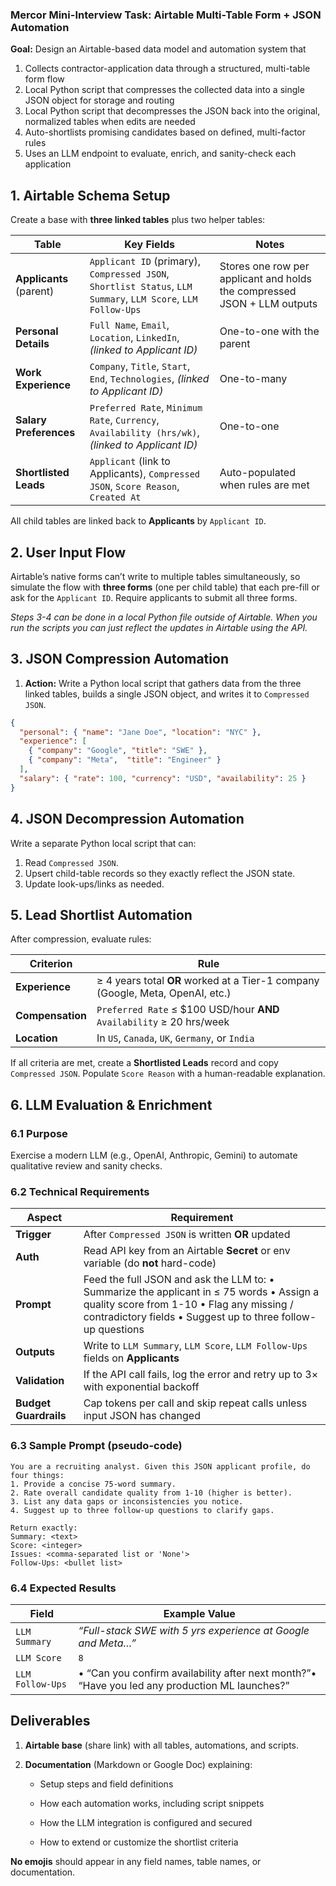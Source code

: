 ### **Mercor Mini-Interview Task: Airtable Multi-Table Form \+ JSON Automation**

**Goal:** Design an Airtable-based data model and automation system that

1. Collects contractor-application data through a structured, multi-table form flow  
2. Local Python script that compresses the collected data into a single JSON object for storage and routing  
3. Local Python script that decompresses the JSON back into the original, normalized tables when edits are needed  
4. Auto-shortlists promising candidates based on defined, multi-factor rules  
5. Uses an LLM endpoint to evaluate, enrich, and sanity-check each application

## **1\. Airtable Schema Setup**

Create a base with **three linked tables** plus two helper tables:

| Table | Key Fields | Notes |
| ----- | ----- | ----- |
| **Applicants** (parent) | `Applicant ID` (primary), `Compressed JSON`, `Shortlist Status`, `LLM Summary`, `LLM Score`, `LLM Follow-Ups` | Stores one row per applicant and holds the compressed JSON \+ LLM outputs |
| **Personal Details** | `Full Name`, `Email`, `Location`, `LinkedIn`, *(linked to Applicant ID)* | One-to-one with the parent |
| **Work Experience** | `Company`, `Title`, `Start`, `End`, `Technologies`, *(linked to Applicant ID)* | One-to-many |
| **Salary Preferences** | `Preferred Rate`, `Minimum Rate`, `Currency`, `Availability (hrs/wk)`, *(linked to Applicant ID)* | One-to-one |
| **Shortlisted Leads** | `Applicant` (link to Applicants), `Compressed JSON`, `Score Reason`, `Created At` | Auto-populated when rules are met |

All child tables are linked back to **Applicants** by `Applicant ID`.

## **2\. User Input Flow**

Airtable’s native forms can’t write to multiple tables simultaneously, so simulate the flow with **three forms** (one per child table) that each pre-fill or ask for the `Applicant ID`. Require applicants to submit all three forms.

*Steps 3-4 can be done in a local Python file outside of Airtable. When you run the scripts you can just reflect the updates in Airtable using the API.*

## **3\. JSON Compression Automation**

1. **Action:** Write a Python local script that gathers data from the three linked tables, builds a single JSON object, and writes it to `Compressed JSON`.

```json
{
  "personal": { "name": "Jane Doe", "location": "NYC" },
  "experience": [
    { "company": "Google", "title": "SWE" },
    { "company": "Meta",  "title": "Engineer" }
  ],
  "salary": { "rate": 100, "currency": "USD", "availability": 25 }
}
```

## **4\. JSON Decompression Automation**

Write a separate Python local script that can:

1. Read `Compressed JSON`.  
2. Upsert child-table records so they exactly reflect the JSON state.  
3. Update look-ups/links as needed.

## **5\. Lead Shortlist Automation**

After compression, evaluate rules:

| Criterion | Rule |
| ----- | ----- |
| **Experience** | ≥ 4 years total **OR** worked at a Tier-1 company (Google, Meta, OpenAI, etc.) |
| **Compensation** | `Preferred Rate` ≤ $100 USD/hour **AND** `Availability` ≥ 20 hrs/week |
| **Location** | In `US`, `Canada`, `UK`, `Germany`, or `India` |

If all criteria are met, create a **Shortlisted Leads** record and copy `Compressed JSON`. Populate `Score Reason` with a human-readable explanation.

## **6\. LLM Evaluation & Enrichment**

### **6.1 Purpose**

Exercise a modern LLM (e.g., OpenAI, Anthropic, Gemini) to automate qualitative review and sanity checks.

### **6.2 Technical Requirements**

| Aspect | Requirement |
| ----- | ----- |
| **Trigger** | After `Compressed JSON` is written **OR** updated |
| **Auth** | Read API key from an Airtable **Secret** or env variable (do **not** hard-code) |
| **Prompt** | Feed the full JSON and ask the LLM to: • Summarize the applicant in ≤ 75 words • Assign a quality score from 1-10 • Flag any missing / contradictory fields • Suggest up to three follow-up questions |
| **Outputs** | Write to `LLM Summary`, `LLM Score`, `LLM Follow-Ups` fields on **Applicants** |
| **Validation** | If the API call fails, log the error and retry up to 3× with exponential backoff |
| **Budget Guardrails** | Cap tokens per call and skip repeat calls unless input JSON has changed |

### **6.3 Sample Prompt (pseudo-code)**

```
You are a recruiting analyst. Given this JSON applicant profile, do four things:
1. Provide a concise 75-word summary.
2. Rate overall candidate quality from 1-10 (higher is better).
3. List any data gaps or inconsistencies you notice.
4. Suggest up to three follow-up questions to clarify gaps.

Return exactly:
Summary: <text>
Score: <integer>
Issues: <comma-separated list or 'None'>
Follow-Ups: <bullet list>
```

### **6.4 Expected Results**

| Field | Example Value |
| ----- | ----- |
| `LLM Summary` | *“Full-stack SWE with 5 yrs experience at Google and Meta…”* |
| `LLM Score` | `8` |
| `LLM Follow-Ups` | • “Can you confirm availability after next month?”• “Have you led any production ML launches?” |

## **Deliverables**

1. **Airtable base** (share link) with all tables, automations, and scripts.

2. **Documentation** (Markdown or Google Doc) explaining:

   * Setup steps and field definitions

   * How each automation works, including script snippets

   * How the LLM integration is configured and secured

   * How to extend or customize the shortlist criteria

**No emojis** should appear in any field names, table names, or documentation.

